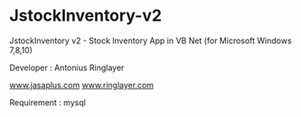 # JstockInventory-v2
JstockInventory v2 - Stock Inventory App in VB Net (for Microsoft Windows 7,8,10)

Developer : Antonius Ringlayer

www.jasaplus.com
www.ringlayer.com

Requirement : mysql
